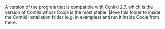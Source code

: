 A version of the program that is compatible with Contiki 2.7, which is the version of Contiki whose Cooja is the most stable. Move this folder to inside the Contiki installation folder (e.g. in examples) and run it inside Cooja from there.
